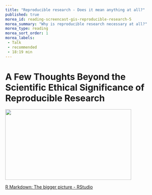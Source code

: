 ```yaml
---
title: "Reproducible research - Does it mean anything at all?"
published: true
morea_id: reading-screencast-gis-reproducible-research-5
morea_summary: "Why is reproducible research necessary at all?"
morea_type: reading
morea_sort_order: 1
morea_labels:
 - Talk
 - recommended
 - 18:19 min
---
```


# A Few Thoughts Beyond the Scientific Ethical Significance of Reproducible Research
<p><a href="https://www.rstudio.com/resources/rstudioconf-2019/r-markdown-the-bigger-picture/?wvideo=wblobrq76y"><img src="https://embedwistia-a.akamaihd.net/deliveries/dc5a6364c0314c6df4221520b41cf855.jpg?image_play_button_size=2x&amp;image_crop_resized=960x540&amp;image_play_button=1&amp;image_play_button_color=4287c7e0" width="400" height="225" style="width: 400px; height: 225px;"></a></p><p><a href="https://www.rstudio.com/resources/rstudioconf-2019/r-markdown-the-bigger-picture/?wvideo=wblobrq76y">R Markdown: The bigger picture - RStudio</a></p>

